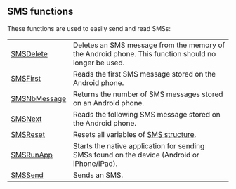


## SMS functions
			



<a name="NOTE1"></a>
<a name="NOTE1_1"></a>
These functions are used to easily send and read SMSs: 



|   |   |
| --- | --- |
| [SMSDelete](../WDLang3/3068008.md) | Deletes an SMS message from the memory of the Android phone. This function should no longer be used. |
| [SMSFirst](../WDLang3/3068006.md) | Reads the first SMS message stored on the Android phone. |
| [SMSNbMessage](../WDLang3/3068009.md) | Returns the number of SMS messages stored on an Android phone. |
| [SMSNext](../WDLang3/3068007.md) | Reads the following SMS message stored on the Android phone. |
| [SMSReset](../WDLang3/3068001.md) | Resets all variables of [SMS structure](../WDLang3/3068003.md). |
| [SMSRunApp](../WDLang3/1000020864.md) | Starts the native application for sending SMSs found on the device (Android or iPhone/iPad). |
| [SMSSend](../WDLang3/3068002.md) | Sends an SMS. |






